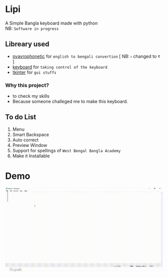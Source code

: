 # Lipi
A Simple Bangla keyboard made with python
<br>NB: `Software in progress`

## Libreary used
* [pyavrophonetic](https://github.com/TrendBreaker/pyAvroPhonetic) for `english to bengali convertion` [ NB: `৳` changed to `₹` ]
* [keyboard](https://github.com/boppreh/keyboard) for `taking control of the keyboard`
* [tkinter](https://wiki.python.org/moin/TkInter) for `gui stuffs`

### Why this project?
* to check my skills
* Because someone challeged me to make this keyboard.

## To do List
1. Menu 
2. Smart Backspace
3. Auto correct
4. Preview Window
5. Support for spellings of `West Bengal Bangla Academy`
6. Make it  Installable
# Demo
<img src="image/demo.gif" width="540" height="270" />
